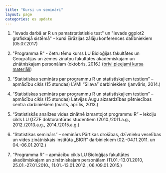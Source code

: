 ```yaml
---
title: "Kursi un semināri"
layout: page
categories: es update
---
```


1. "Ievads darbā ar R un pamatstatistiskie test" un "Ievads ggplot2 grafiskajā sistēmā" - kursi Eirāzijas zālāju konferences dalībniekiem (05.07.2017)

1. "Programma R" - četru tēmu kurss LU Bioloģijas fakultātes un Ģeogrāfijas un zemes zinātņu fakultātes akadēmiskajam un zinātniskajam personālam (oktobris, 2016.) ([brīvi pieejami kursa materiāli](https://github.com/delferts/R_kursi_LU))

1. “Statistiskas seminārs par programmu R un statistiskajiem testiem” – apmācību cikls (15 stundas) LVMI “Silava” darbiniekiem (janvāris, 2014.)

1. “Statistiskas seminārs par programmu R un statistiskajiem testiem” – apmācību cikls (15 stundas) Latvijas Augu aizsardzības pētniecības centra darbiniekiem (marts, aprīlis, 2013.)

1. “Statistiskās analīzes vides zinātnē izmantojot programmu R” – lekciju cikls LU ĢZZF doktorantūras studentiem (2010./2011.a.g., 2012./2013.a.g., 2014./2015.a.g.)

1. “Statistikas seminārs” – seminārs Pārtikas drošības, dzīvnieku veselības un vides zinātniskais institūta „BIOR” darbiniekiem (02.-04.11.2011. un 04.-06.01.2012.)

1. “Programma R” – apmācību cikls LU Bioloģijas fakultātes akadēmiskajam un zinātniskajam personālam (11.01.-13.01.2010, 25.01.-27.01.2010., 11.01.-13.01.2012., 06./09.01.2015.)
